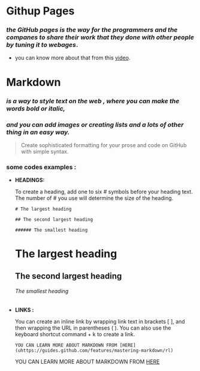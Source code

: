 # Githup Pages
  
  ### *the GitHub pages is the way for the programmers and the companes to share their work that they done with other people by tuning it to webages*.
  * you can know more about that from this [video](https://www.youtube.com/watch?v=2MsN8gpT6jY).
    
# Markdown 

  ### *is a way to style text on the web , where you can make the words bold or italic,*
  ### *and you can add images or creating lists and a lots of  other thing in an easy way.*
  
  > Create sophisticated formatting for your prose and code on GitHub with simple syntax.



  ### some codes examples :
   - **HEADINGS:**
   
       To create a heading, add one to six # symbols before your heading text. The number of # you use will determine the size of the heading.
       
       
       
         # The largest heading
        
         ## The second largest heading
        
         ###### The smallest heading
         
        # The largest heading
       ## The second largest heading 
       ###### The smallest heading
       
       
   - **LINKS :**
  
     You can create an inline link by wrapping link text in brackets [ ], and then wrapping the URL in parentheses ( ). You can also use the keyboard shortcut command + k to create a link.
     
         YOU CAN LEARN MORE ABOUT MARKDOWN FROM [HERE](uhttps://guides.github.com/features/mastering-markdown/rl)
         
        YOU CAN LEARN MORE ABOUT MARKDOWN FROM [HERE](https://guides.github.com/features/mastering-markdown/url)
        
        
     
       
        

